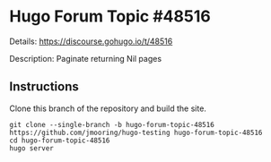 # Hugo Forum Topic #48516

Details: <https://discourse.gohugo.io/t/48516>

Description: Paginate returning Nil pages

## Instructions

Clone this branch of the repository and build the site.

```text
git clone --single-branch -b hugo-forum-topic-48516 https://github.com/jmooring/hugo-testing hugo-forum-topic-48516
cd hugo-forum-topic-48516
hugo server
```
